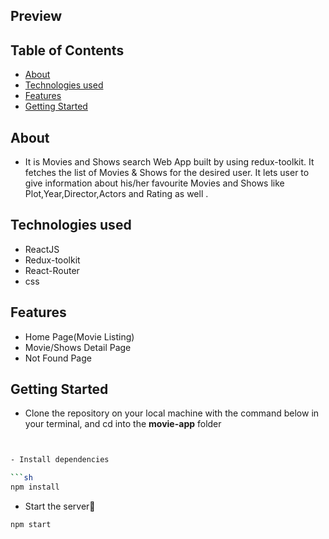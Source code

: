 ## Preview

## Table of Contents

- [About](#about)
- [Technologies used](#technologies-used)
- [Features](#features)
- [Getting Started](#getting-started)

## About

- It is Movies and Shows search Web App built by using redux-toolkit. It fetches the list of Movies & Shows for the desired user. It lets user to give information about his/her favourite Movies and Shows like Plot,Year,Director,Actors and Rating as well .

## Technologies used

- ReactJS
- Redux-toolkit
- React-Router
- css

## Features

<ul>
  <li>Home Page(Movie Listing)</li>
  <li>Movie/Shows Detail Page</li>
  <li>Not Found Page</li>
</ul>

## Getting Started

- Clone the repository on your local machine with the command below in your terminal, and cd into the **movie-app** folder

````sh


- Install dependencies

```sh
npm install
````

- Start the server🚀

```sh
npm start
```
